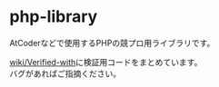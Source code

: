 ﻿# php-library

AtCoderなどで使用するPHPの競プロ用ライブラリです。

[wiki/Verified-with](https://github.com/noko206/php-library/wiki/Verified-with)に検証用コードをまとめています。<br>
バグがあればご指摘ください。
